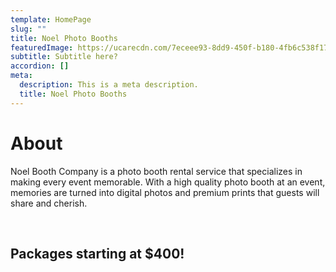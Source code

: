 ```yaml
---
template: HomePage
slug: ""
title: Noel Photo Booths
featuredImage: https://ucarecdn.com/7eceee93-8dd9-450f-b180-4fb6c538f17d/
subtitle: Subtitle here?
accordion: []
meta:
  description: This is a meta description.
  title: Noel Photo Booths
---
```

# About

Noel Booth Company is a photo booth rental service that specializes in making every event memorable. With a high quality photo booth at an event, memories are turned into digital photos and premium prints that guests will share and cherish.

&nbsp;




## Packages starting at $400!